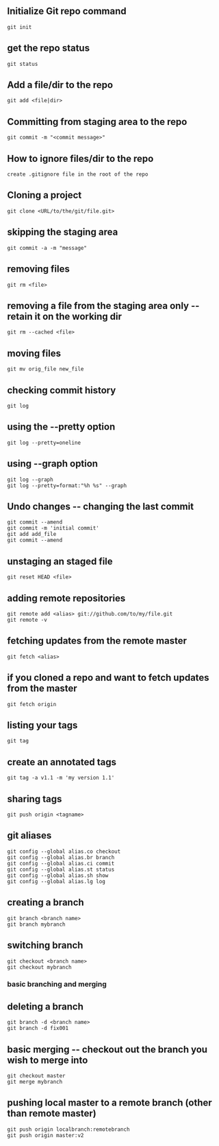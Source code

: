 ## Initialize Git repo command
``` 
git init
```
## get the repo status
```
git status
```
## Add a file/dir to the repo
``` 
git add <file|dir>
```
## Committing from staging area to the repo
``` 
git commit -m "<commit message>"
```
## How to ignore files/dir to the repo
``` 
create .gitignore file in the root of the repo
```
## Cloning a project
``` 
git clone <URL/to/the/git/file.git>
```
## skipping the staging area
```
git commit -a -m "message"
```
## removing files
```
git rm <file>
```
## removing a file from the staging area only -- retain it on the working dir
```
git rm --cached <file>
```
## moving files
``` 
git mv orig_file new_file
```
## checking commit history
```
git log
```
## using the --pretty option
```
git log --pretty=oneline
```
## using --graph option
```
git log --graph
git log --pretty=format:"%h %s" --graph
```
## Undo changes -- changing the last commit
```
git commit --amend
git commit -m 'initial commit'
git add add_file
git commit --amend
```
## unstaging an staged file
```
git reset HEAD <file>
```
## adding remote repositories
```
git remote add <alias> git://github.com/to/my/file.git
git remote -v
```
## fetching updates from the remote master
```
git fetch <alias>
```
## if you cloned a repo and want to fetch updates from the master
```
git fetch origin
```
## listing your tags
```
git tag
```
## create  an annotated tags
```
git tag -a v1.1 -m 'my version 1.1'
```
## sharing tags
```
git push origin <tagname>
```
## git aliases
```
git config --global alias.co checkout
git config --global alias.br branch
git config --global alias.ci commit
git config --global alias.st status
git config --global alias.sh show
git config --global alias.lg log
```
## creating a branch
```
git branch <branch name>
git branch mybranch
```
## switching branch
```
git checkout <branch name>
git checkout mybranch
```
### basic branching and merging
## deleting a branch
```
git branch -d <branch name>
git branch -d fix001
```
## basic merging -- checkout out the branch you wish to merge into
```
git checkout master
git merge mybranch
```
## pushing local master to a remote branch (other than remote master)
```
git push origin localbranch:remotebranch
git push origin master:v2
```
